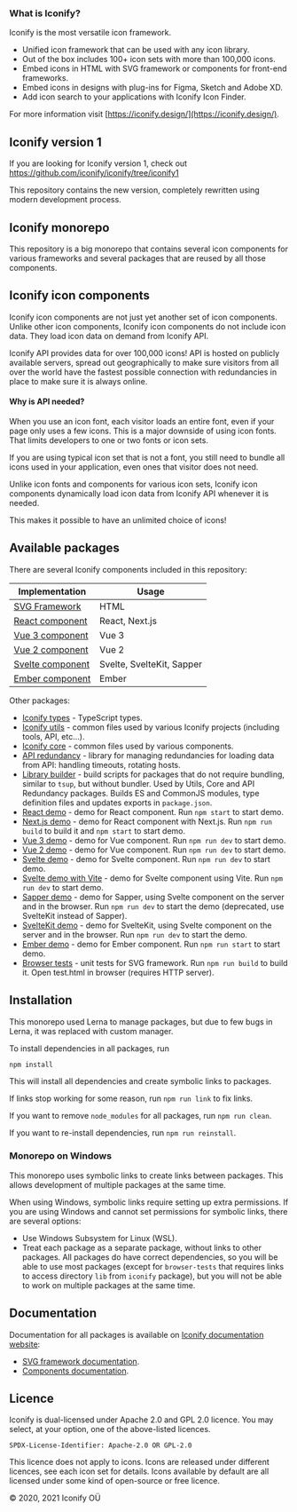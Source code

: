 ### What is Iconify?

Iconify is the most versatile icon framework.

-   Unified icon framework that can be used with any icon library.
-   Out of the box includes 100+ icon sets with more than 100,000 icons.
-   Embed icons in HTML with SVG framework or components for front-end frameworks.
-   Embed icons in designs with plug-ins for Figma, Sketch and Adobe XD.
-   Add icon search to your applications with Iconify Icon Finder.

For more information visit [https://iconify.design/](https://iconify.design/).

## Iconify version 1

If you are looking for Iconify version 1, check out https://github.com/iconify/iconify/tree/iconify1

This repository contains the new version, completely rewritten using modern development process.

## Iconify monorepo

This repository is a big monorepo that contains several icon components for various frameworks and several packages that are reused by all those components.

## Iconify icon components

Iconify icon components are not just yet another set of icon components. Unlike other icon components, Iconify icon components do not include icon data. They load icon data on demand from Iconify API.

Iconify API provides data for over 100,000 icons! API is hosted on publicly available servers, spread out geographically to make sure visitors from all over the world have the fastest possible connection with redundancies in place to make sure it is always online.

#### Why is API needed?

When you use an icon font, each visitor loads an entire font, even if your page only uses a few icons. This is a major downside of using icon fonts. That limits developers to one or two fonts or icon sets.

If you are using typical icon set that is not a font, you still need to bundle all icons used in your application, even ones that visitor does not need.

Unlike icon fonts and components for various icon sets, Iconify icon components dynamically load icon data from Iconify API whenever it is needed.

This makes it possible to have an unlimited choice of icons!

## Available packages

There are several Iconify components included in this repository:

| Implementation                         | Usage                     |
| -------------------------------------- | ------------------------- |
| [SVG Framework](./packages/iconify/)   | HTML                      |
| [React component](./packages/react/)   | React, Next.js            |
| [Vue 3 component](./packages/vue/)     | Vue 3                     |
| [Vue 2 component](./packages/vue2/)    | Vue 2                     |
| [Svelte component](./packages/svelte/) | Svelte, SvelteKit, Sapper |
| [Ember component](./packages/ember/)   | Ember                     |

Other packages:

-   [Iconify types](./packages/types/) - TypeScript types.
-   [Iconify utils](./packages/utils/) - common files used by various Iconify projects (including tools, API, etc...).
-   [Iconify core](./packages/core/) - common files used by various components.
-   [API redundancy](./packages/api-redundancy/) - library for managing redundancies for loading data from API: handling timeouts, rotating hosts.
-   [Library builder](./packages/library-builder/) - build scripts for packages that do not require bundling, similar to `tsup`, but without bundler. Used by Utils, Core and API Redundancy packages. Builds ES and CommonJS modules, type definition files and updates exports in `package.json`.
-   [React demo](./packages/react-demo/) - demo for React component. Run `npm start` to start demo.
-   [Next.js demo](./packages/nextjs-demo/) - demo for React component with Next.js. Run `npm run build` to build it and `npm start` to start demo.
-   [Vue 3 demo](./packages/vue-demo/) - demo for Vue component. Run `npm run dev` to start demo.
-   [Vue 2 demo](./packages/vue2-demo/) - demo for Vue component. Run `npm run dev` to start demo.
-   [Svelte demo](./packages/svelte-demo/) - demo for Svelte component. Run `npm run dev` to start demo.
-   [Svelte demo with Vite](./packages/svelte-demo-vite/) - demo for Svelte component using Vite. Run `npm run dev` to start demo.
-   [Sapper demo](./packages/sapper-demo/) - demo for Sapper, using Svelte component on the server and in the browser. Run `npm run dev` to start the demo (deprecated, use SvelteKit instead of Sapper).
-   [SvelteKit demo](./packages/sveltekit-demo/) - demo for SvelteKit, using Svelte component on the server and in the browser. Run `npm run dev` to start the demo.
-   [Ember demo](./packages/ember-demo/) - demo for Ember component. Run `npm run start` to start demo.
-   [Browser tests](./packages/browser-tests/) - unit tests for SVG framework. Run `npm run build` to build it. Open test.html in browser (requires HTTP server).

## Installation

This monorepo used Lerna to manage packages, but due to few bugs in Lerna, it was replaced with custom manager.

To install dependencies in all packages, run

```bash
npm install
```

This will install all dependencies and create symbolic links to packages.

If links stop working for some reason, run `npm run link` to fix links.

If you want to remove `node_modules` for all packages, run `npm run clean`.

If you want to re-install dependencies, run `npm run reinstall`.

### Monorepo on Windows

This monorepo uses symbolic links to create links between packages. This allows development of multiple packages at the same time.

When using Windows, symbolic links require setting up extra permissions. If you are using Windows and cannot set permissions for symbolic links, there are several options:

-   Use Windows Subsystem for Linux (WSL).
-   Treat each package as a separate package, without links to other packages. All packages do have correct dependencies, so you will be able to use most packages (except for `browser-tests` that requires links to access directory `lib` from `iconify` package), but you will not be able to work on multiple packages at the same time.

## Documentation

Documentation for all packages is available on [Iconify documentation website](https://docs.iconify.design/icon-components/):

-   [SVG framework documentation](https://docs.iconify.design/icon-components/svg-framework/index.html).
-   [Components documentation](https://docs.iconify.design/icon-components/components/index.html).

## Licence

Iconify is dual-licensed under Apache 2.0 and GPL 2.0 licence. You may select, at your option, one of the above-listed licences.

`SPDX-License-Identifier: Apache-2.0 OR GPL-2.0`

This licence does not apply to icons. Icons are released under different licences, see each icon set for details.
Icons available by default are all licensed under some kind of open-source or free licence.

© 2020, 2021 Iconify OÜ
